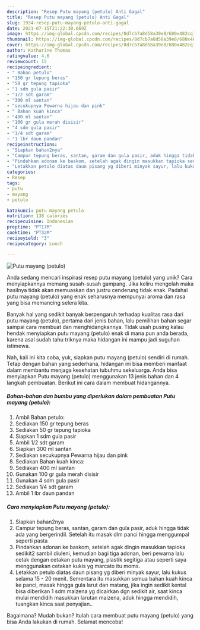 ```yaml
---
description: "Resep Putu mayang (petulo) Anti Gagal"
title: "Resep Putu mayang (petulo) Anti Gagal"
slug: 1934-resep-putu-mayang-petulo-anti-gagal
date: 2021-07-15T21:22:30.669Z
image: https://img-global.cpcdn.com/recipes/8d7cb7a8d58a39e8/680x482cq70/putu-mayang-petulo-foto-resep-utama.jpg
thumbnail: https://img-global.cpcdn.com/recipes/8d7cb7a8d58a39e8/680x482cq70/putu-mayang-petulo-foto-resep-utama.jpg
cover: https://img-global.cpcdn.com/recipes/8d7cb7a8d58a39e8/680x482cq70/putu-mayang-petulo-foto-resep-utama.jpg
author: Katharine Thomas
ratingvalue: 4.6
reviewcount: 15
recipeingredient:
- " Bahan petulo"
- "150 gr tepung beras"
- "50 gr tepung tapioka"
- "1 sdm gula pasir"
- "1/2 sdt garam"
- "300 ml santan"
- "secukupnya Pewarna hijau dan pink"
- " Bahan kuah kinca"
- "400 ml santan"
- "100 gr gula merah disisir"
- "4 sdm gula pasir"
- "1/4 sdt garam"
- "1 lbr daun pandan"
recipeinstructions:
- "Siapkan bahan2nya"
- "Campur tepung beras, santan, garam dan gula pasir, aduk hingga tidak ada yang bergerindil. Setelah itu masak dlm panci hingga menggumpal seperti pasta"
- "Pindahkan adonan ke baskom, setelah agak dingin masukkan tapioka sedikit2 sambil diuleni, kemudian bagi tiga adonan, beri pewarna lalu cetak dengan cetakan putu mayang, plastik segitiga atau seperti saya menggunakan cetakan kukis yg marcato itu moms."
- "Letakkan petulo diatas daun pisang yg diberi minyak sayur, lalu kukus selama 15 - 20 menit. Sementara itu masukkan semua bahan kuah kinca ke panci, masak hingga gula larut dan matang, jika ingin sedikit kental bisa diberikan 1 sdm maizena yg dicairkan dgn sedikit air, saat kinca mulai mendidih masukkan larutan maizena, aduk hingga mendidih, tuangkan kinca saat penyajian.."
categories:
- Resep
tags:
- putu
- mayang
- petulo

katakunci: putu mayang petulo 
nutrition: 138 calories
recipecuisine: Indonesian
preptime: "PT17M"
cooktime: "PT32M"
recipeyield: "3"
recipecategory: Lunch

---
```



![Putu mayang (petulo)](https://img-global.cpcdn.com/recipes/8d7cb7a8d58a39e8/680x482cq70/putu-mayang-petulo-foto-resep-utama.jpg)

Anda sedang mencari inspirasi resep putu mayang (petulo) yang unik? Cara menyiapkannya memang susah-susah gampang. Jika keliru mengolah maka hasilnya tidak akan memuaskan dan justru cenderung tidak enak. Padahal putu mayang (petulo) yang enak seharusnya mempunyai aroma dan rasa yang bisa memancing selera kita.



Banyak hal yang sedikit banyak berpengaruh terhadap kualitas rasa dari putu mayang (petulo), pertama dari jenis bahan, lalu pemilihan bahan segar sampai cara membuat dan menghidangkannya. Tidak usah pusing kalau hendak menyiapkan putu mayang (petulo) enak di mana pun anda berada, karena asal sudah tahu triknya maka hidangan ini mampu jadi suguhan istimewa.


Nah, kali ini kita coba, yuk, siapkan putu mayang (petulo) sendiri di rumah. Tetap dengan bahan yang sederhana, hidangan ini bisa memberi manfaat dalam membantu menjaga kesehatan tubuhmu sekeluarga. Anda bisa menyiapkan Putu mayang (petulo) menggunakan 13 jenis bahan dan 4 langkah pembuatan. Berikut ini cara dalam membuat hidangannya.

<!--inarticleads1-->

##### Bahan-bahan dan bumbu yang diperlukan dalam pembuatan Putu mayang (petulo):

1. Ambil  Bahan petulo:
1. Sediakan 150 gr tepung beras
1. Sediakan 50 gr tepung tapioka
1. Siapkan 1 sdm gula pasir
1. Ambil 1/2 sdt garam
1. Siapkan 300 ml santan
1. Sediakan secukupnya Pewarna hijau dan pink
1. Sediakan  Bahan kuah kinca:
1. Sediakan 400 ml santan
1. Gunakan 100 gr gula merah disisir
1. Gunakan 4 sdm gula pasir
1. Sediakan 1/4 sdt garam
1. Ambil 1 lbr daun pandan




<!--inarticleads2-->

##### Cara menyiapkan Putu mayang (petulo):

1. Siapkan bahan2nya
1. Campur tepung beras, santan, garam dan gula pasir, aduk hingga tidak ada yang bergerindil. Setelah itu masak dlm panci hingga menggumpal seperti pasta
1. Pindahkan adonan ke baskom, setelah agak dingin masukkan tapioka sedikit2 sambil diuleni, kemudian bagi tiga adonan, beri pewarna lalu cetak dengan cetakan putu mayang, plastik segitiga atau seperti saya menggunakan cetakan kukis yg marcato itu moms.
1. Letakkan petulo diatas daun pisang yg diberi minyak sayur, lalu kukus selama 15 - 20 menit. Sementara itu masukkan semua bahan kuah kinca ke panci, masak hingga gula larut dan matang, jika ingin sedikit kental bisa diberikan 1 sdm maizena yg dicairkan dgn sedikit air, saat kinca mulai mendidih masukkan larutan maizena, aduk hingga mendidih, tuangkan kinca saat penyajian..




Bagaimana? Mudah bukan? Itulah cara membuat putu mayang (petulo) yang bisa Anda lakukan di rumah. Selamat mencoba!
